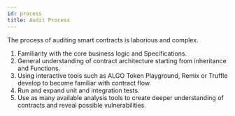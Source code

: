```yaml
---
id: process
title: Audit Process
---
```

The process of auditing smart contracts is laborious and complex.

1. Familiarity with the core business logic and Specifications.
2. General understanding of contract architecture starting from inheritance and Functions.
3. Using interactive tools such as ALGO Token Playground, Remix or Truffle develop to become familiar with contract flow.
4. Run and expand unit and integration tests.
5. Use as many available analysis tools to create deeper understanding of contracts and reveal possible vulnerabilities.
